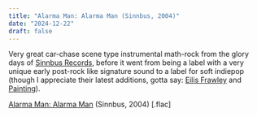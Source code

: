 ```yaml
---
title: "Alarma Man: Alarma Man (Sinnbus, 2004)"
date: "2024-12-22"
draft: false
---
```


Very great car-chase scene type instrumental math-rock from the glory days of [Sinnbus Records](http://sinnbus.de), before it went from being a label with a very unique early post-rock like signature sound to a label for soft indiepop (though I appreciate their latest additions, gotta say: [Eilis Frawley](https://eilisfrawleydrums.bandcamp.com/) and
[Painting](https://paintingband.bandcamp.com/)).

[Alarma Man: Alarma Man](https://mega.nz/file/ZNA2QJiQ#vnZeMBGXnpPAXJf6-ger5NJ26iBZM-wPXkDb4RTsUJM) (Sinnbus, 2004) [.flac]

